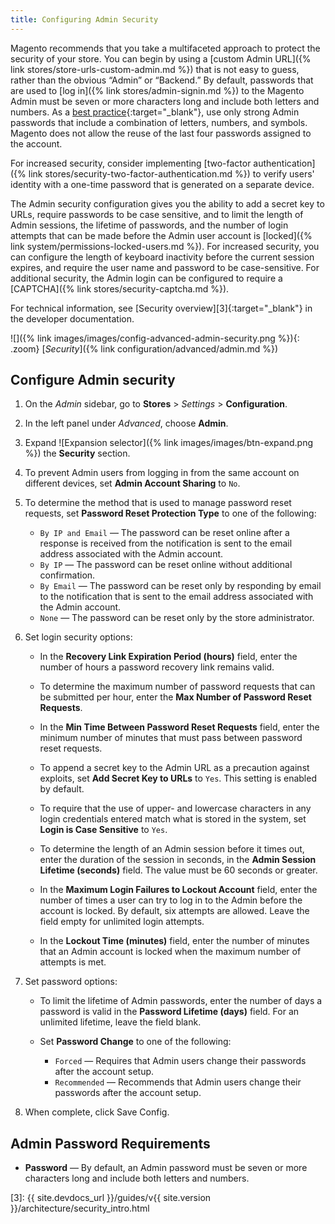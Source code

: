 ```yaml
---
title: Configuring Admin Security
---
```


Magento recommends that you take a multifaceted approach to protect the security of your store. You can begin by using a [custom Admin URL]({% link stores/store-urls-custom-admin.md %}) that is not easy to guess, rather than the obvious “Admin” or “Backend.” By default, passwords that are used to [log in]({% link stores/admin-signin.md %}) to the Magento Admin must be seven or more characters long and include both letters and numbers. As a [best practice][1]{:target="_blank"}, use only strong Admin passwords that include a combination of letters, numbers, and symbols. Magento does not allow the reuse of the last four passwords assigned to the account.

For increased security, consider implementing [two-factor authentication]({% link stores/security-two-factor-authentication.md %}) to verify users' identity with a one-time password that is generated on a separate device.

The Admin security configuration gives you the ability to add a secret key to URLs, require passwords to be case sensitive, and to limit the length of Admin sessions, the lifetime of passwords, and the number of login attempts that can be made before the Admin user account is [locked]({% link system/permissions-locked-users.md %}). For increased security, you can configure the length of keyboard inactivity before the current session expires, and require the user name and password to be case-sensitive. For additional security, the Admin login can be configured to require a [CAPTCHA]({% link stores/security-captcha.md %}).

For technical information, see [Security overview][3]{:target="_blank"} in the developer documentation.

![]({% link images/images/config-advanced-admin-security.png %}){: .zoom}
[_Security_]({% link configuration/advanced/admin.md %})

## Configure Admin security

1. On the _Admin_ sidebar, go to **Stores** > _Settings_ > **Configuration**.

1. In the left panel under _Advanced_, choose **Admin**.

1. Expand ![Expansion selector]({% link images/images/btn-expand.png %}) the **Security** section.

1. To prevent Admin users from logging in from the same account on different devices, set **Admin Account Sharing** to `No`.

1. To determine the method that is used to manage password reset requests, set **Password Reset Protection Type** to one of the following:

   - `By IP and Email` — The password can be reset online after a response is received from the notification is sent to the email address associated with the Admin account.
   - `By IP` — The password can be reset online without additional confirmation.
   - `By Email` — The password can be reset only by responding by email to the notification that is sent to the email address associated with the Admin account.
   - `None` — The password can be reset only by the store administrator.

1. Set login security options:

   - In the **Recovery Link Expiration Period (hours)** field, enter the number of hours a password recovery link remains valid.

   - To determine the maximum number of password requests that can be submitted per hour, enter the **Max Number of Password Reset Requests**.

   - In the **Min Time Between Password Reset Requests** field, enter the minimum number of minutes that must pass between password reset requests.

   - To append a secret key to the Admin URL as a precaution against exploits, set **Add Secret Key to URLs** to `Yes`. This setting is enabled by default.

   - To require that the use of upper- and lowercase characters in any login credentials entered match what is stored in the system, set **Login is Case Sensitive** to `Yes`.

   - To determine the length of an Admin session before it times out, enter the duration of the session in seconds, in the **Admin Session Lifetime (seconds)** field. The value must be 60 seconds or greater.

   - In the **Maximum Login Failures to Lockout Account** field, enter the number of times a user can try to log in to the Admin before the account is locked. By default, six attempts are allowed. Leave the field empty for unlimited login attempts.

   - In the **Lockout Time (minutes)** field, enter the number of minutes that an Admin account is locked when the maximum number of attempts is met.

1. Set password options:

   - To limit the lifetime of Admin passwords, enter the number of days a password is valid in the **Password Lifetime (days)** field. For an unlimited lifetime, leave the field blank.

   - Set **Password Change** to one of the following:

      - `Forced` — Requires that Admin users change their passwords after the account setup.
      - `Recommended` — Recommends that Admin users change their passwords after the account setup.

1. When complete, click <span class="btn">Save Config</span>.

## Admin Password Requirements

- **Password** — By default, an Admin password must be seven or more characters long and include both letters and numbers.

[1]: https://www.adobe.com/content/dam/cc/en/security/pdfs/Adobe-Magento-Commerce-Best-Practices-Guide.pdf
[2]: https://marketplace.magento.com/catalogsearch/result?cat=8&amp;q=security
[3]: {{ site.devdocs_url }}/guides/v{{ site.version }}/architecture/security_intro.html
